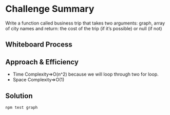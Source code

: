 # Challenge Summary
Write a function called business trip that takes two arguments: graph, array of city names and return: the cost of the trip (if it’s possible) or null (if not)


## Whiteboard Process
<!-- Embedded whiteboard image -->

## Approach & Efficiency
- Time Complexity=>O(n^2) because we will loop through two for loop.
- Space Complexity=>O(1)

## Solution
```
npm test graph

```